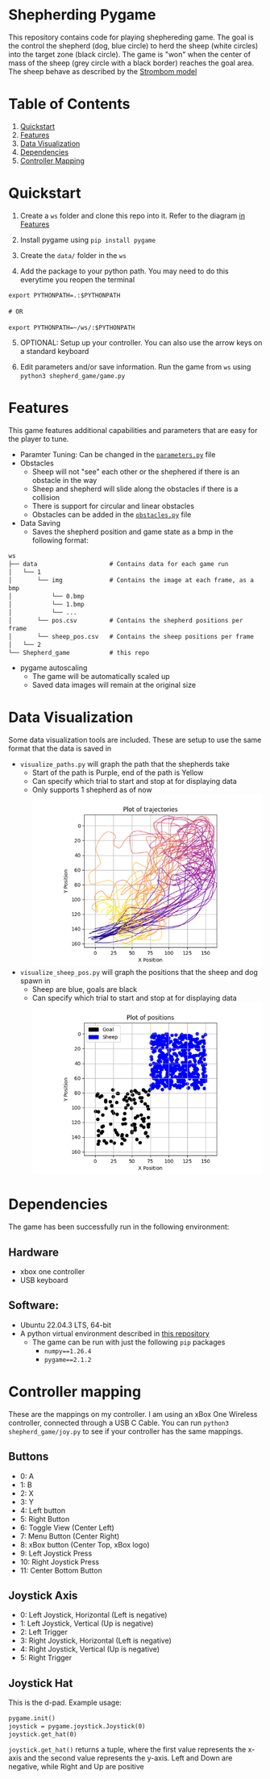 # Shepherding Pygame
This repository contains code for playing shephereding game. The goal is the control the shepherd (dog, blue circle) to herd the sheep (white circles) into the target zone (black circle). The game is "won" when the center of mass of the sheep (grey circle with a black border) reaches the goal area. The sheep behave as described by the [Strombom model](https://royalsocietypublishing.org/doi/10.1098/rsif.2014.0719)

# Table of Contents
1. [Quickstart](README.md#quickstart)
2. [Features](README.md#features)
3. [Data Visualization](README.md#data-visualization)
4. [Dependencies](README.md#dependencies)
5. [Controller Mapping](README.md#controller-mapping)


# Quickstart
1. Create a `ws` folder and clone this repo into it. Refer to the diagram [in Features](#features)

2. Install pygame using `pip install pygame`

3. Create the `data/` folder in the `ws`

4. Add the package to your python path. You may need to do this everytime you reopen the terminal
```
export PYTHONPATH=.:$PYTHONPATH

# OR

export PYTHONPATH=~/ws/:$PYTHONPATH
```

5. OPTIONAL: Setup up your controller. You can also use the arrow keys on a standard keyboard

6. Edit parameters and/or save information. Run the game from `ws` using `python3 shepherd_game/game.py`

# Features
This game features additional capabilities and parameters that are easy for the player to tune.
- Paramter Tuning: Can be changed in the [`parameters.py`](parameters.py) file
- Obstacles
    - Sheep will not "see" each other or the shephered if there is an obstacle in the way
    - Sheep and shepherd will slide along the obstacles if there is a collision
    - There is support for circular and linear obstacles
    - Obstacles can be added in the [`obstacles.py`](obstacles.py) file
- Data Saving
    - Saves the shepherd position and game state as a bmp in the following format:
```
ws
├── data                    # Contains data for each game run
│   └── 1  
│       └── img             # Contains the image at each frame, as a bmp
│           └── 0.bmp
│           └── 1.bmp
│           └── ...
│       └── pos.csv         # Contains the shepherd positions per frame
│       └── sheep_pos.csv   # Contains the sheep positions per frame
│   └── 2  
└── Shepherd_game           # this repo
```
- pygame autoscaling
    - The game will be automatically scaled up
    - Saved data images will remain at the original size

# Data Visualization
Some data visualization tools are included. These are setup to use the same format that the data is saved in

- `visualize_paths.py` will graph the path that the shepherds take
    - Start of the path is Purple, end of the path is Yellow
    - Can specify which trial to start and stop at for displaying data
    - Only supports 1 shepherd as of now
    ![](media/example_paths.png)
- `visualize_sheep_pos.py` will graph the positions that the sheep and dog spawn in
    - Sheep are blue, goals are black
    - Can specify which trial to start and stop at for displaying data
    ![](media/example_pos.png)

# Dependencies
The game has been successfully run in the following environment:

## Hardware
- xbox one controller
- USB keyboard

## Software:
- Ubuntu 22.04.3 LTS, 64-bit
- A python virtual environment described in [this repository]()
    - The game can be run with just the following `pip` packages
        - `numpy==1.26.4`
        - `pygame==2.1.2`
    
# Controller mapping
These are the mappings on my controller. I am using an xBox One Wireless controller, connected through a USB C Cable. You can run `python3 shepherd_game/joy.py` to see if your controller has the same mappings.

## Buttons
- 0: A
- 1: B
- 2: X
- 3: Y
- 4: Left button
- 5: Right Button
- 6: Toggle View (Center Left)
- 7: Menu Button (Center Right)
- 8: xBox button (Center Top, xBox logo)
- 9: Left Joystick Press
- 10: Right Joystick Press
- 11: Center Bottom Button

## Joystick Axis
- 0: Left Joystick, Horizontal (Left is negative)
- 1: Left Joystick, Vertical (Up is negative)
- 2: Left Trigger
- 3: Right Joystick, Horizontal (Left is negative)
- 4: Right Joystick, Vertical (Up is negative)
- 5: Right Trigger

## Joystick Hat
This is the d-pad. Example usage:
```
pygame.init()
joystick = pygame.joystick.Joystick(0)
joystick.get_hat(0)
```
`joystick.get_hat()` returns a tuple, where the first value represents the x-axis and the second value represents the y-axis. Left and Down are negative, while Right and Up are positive
